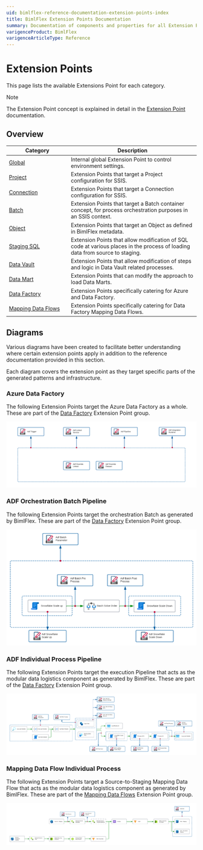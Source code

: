 ```yaml
---
uid: bimlflex-reference-documentation-extension-points-index
title: BimlFlex Extension Points Documentation
summary: Documentation of components and properties for all Extension Points within BimlFlex 
varigenceProduct: BimlFlex
varigenceArticleType: Reference
---
```


# Extension Points

This page lists the available Extensions Point for each category.

> [!NOTE]
> The Extension Point concept is explained in detail in the [Extension Point](xref:bimlflex-concepts-extension-points) documentation.
 
## Overview
  
| <div style="width:150px">Category</div> | Description |
| --------- | ----------- |
|[Global](xref:bimlflex-reference-documentation-global-extension-points) | Internal global Extension Point to control environment settings.|
|[Project](xref:bimlflex-reference-documentation-project-extension-points) | Extension Points that target a Project configuration for SSIS.|
|[Connection](xref:bimlflex-reference-documentation-connection-extension-points) | Extension Points that target a Connection configuration for SSIS.|
|[Batch](xref:bimlflex-reference-documentation-batch-extension-points) | Extension Points that target a Batch container concept, for process orchestration purposes in an SSIS context.|
|[Object](xref:bimlflex-reference-documentation-object-extension-points) | Extension Points that target an Object as defined in BimlFlex metadata.|
|[Staging SQL](xref:bimlflex-reference-documentation-staging-sql-extension-points) | Extension Points that allow modification of SQL code at various places in the process of loading data from source to staging.|
|[Data Vault](xref:bimlflex-reference-documentation-data-vault-extension-points) | Extension Points that allow modification of steps and logic in Data Vault related processes.|
|[Data Mart](xref:bimlflex-reference-documentation-data-mart-extension-points) | Extension Points that can modify the approach to load Data Marts.|
|[Data Factory](xref:bimlflex-reference-documentation-data-factory-extension-points) | Extension Points specifically catering for Azure and Data Factory.|
|[Mapping Data Flows](xref:bimlflex-reference-documentation-mapping-data-flows-extension-points) | Extension Points specifically catering for Data Factory Mapping Data Flows.|
## Diagrams

Various diagrams have been created to facilitate better understanding where certain extension points apply in addition to the reference documentation provided in this section.

Each diagram covers the extension point as they target specific parts of the generated patterns and infrastructure.

### Azure Data Factory

The following Extension Points target the Azure Data Factory as a whole. These are part of the [Data Factory](xref:bimlflex-reference-documentation-Data-Factory) Extension Point group.

![Azure Data Factory Extension Points](../static/img/ExtensionPointAdfMain.png "Azure Data Factory Extension Points")

### ADF Orchestration Batch Pipeline

The following Extension Points target the orchestration Batch as generated by BimlFlex. These are part of the [Data Factory](xref:bimlflex-reference-documentation-Data-Factory) Extension Point group.

![Azure Data Factory Orchestration Batch](../static/img/ExtensionPointAdfTopLevelBatch.png "Azure Data Factory Orchestration Batch")

### ADF Individual Process Pipeline

The following Extension Points target the execution Pipeline that acts as the modular data logistics component as generated by BimlFlex. These are part of the [Data Factory](xref:bimlflex-reference-documentation-Data-Factory) Extension Point group.

![Azure Data Factory Individual Process](../static/img/ExtentionsPointAdfIndividualProcess.png "Azure Data Factory Individual Process")

### Mapping Data Flow Individual Process

The following Extension Points target a Source-to-Staging Mapping Data Flow that acts as the modular data logistics component as generated by BimlFlex. These are part of the [Mapping Data Flows](xref:bimlflex-reference-documentation-Mapping-Data-Flows) Extension Point group.

![Mapping Data Flow Individual Process](../static/img/ExtensionPointMappingDataFlowSourceStagingWithPsa.png "Mapping Data Flow Individual Process")
